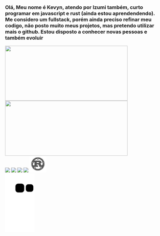 
<h3> Olá, Meu nome é Kevyn, atendo por Izumi também, curto programar em javascript e rust (ainda estou aprendendendo). Me considero um fullstack, porém ainda preciso refinar meu codigo, não posto muito meus projetos, mas pretendo utilizar mais o github. Estou disposto a conhecer novas pessoas e também evoluir</h3>

<div styles="display: flex; flex-direction: row;align-items: center; justify-content: center">
  <img align="center" width="400px" height="180px" src="https://github-readme-stats.vercel.app/api?username=Izumi-No&count_private=true&theme=dark&bg_color=45,0f0030,30005d&text_color=fff&hide_border=true " />
  <img height="180px" width="400px" align="center" src="https://github-readme-stats.vercel.app/api/top-langs/?username=Izumi-No&layout=compact&theme=dark&bg_color=45,0f0030,30005d&text_color=fff&hide_border=true" />
</div>
<div styles="display: grid; place-items: center; place-content:center; space: 50px;">
<img width="55px"  src="https://cdn.jsdelivr.net/gh/devicons/devicon/icons/godot/godot-original.svg">
<img width="55px"  src="https://cdn.jsdelivr.net/gh/devicons/devicon/icons/nodejs/nodejs-original.svg">
<img width="55px"  src="https://cdn.jsdelivr.net/gh/devicons/devicon/icons/react/react-original.svg">
<img width="55px"  src="https://cdn.jsdelivr.net/gh/devicons/devicon/icons/typescript/typescript-plain.svg">
<img width="55px"  src="https://raw.githubusercontent.com/Izumi-No/Izumi-No/master/rust-plain.svg"> 
</div>


<img src="https://raw.githubusercontent.com/Izumi-No/Izumi-No/output/github-contribution-grid-snake.svg">

